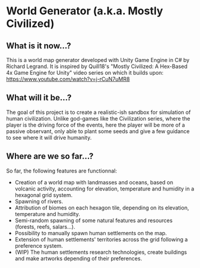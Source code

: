 # World Generator (a.k.a. Mostly Civilized)
## What is it now...?
This is a world map generator developed with Unity Game Engine in C# by Richard Legrand. It is inspired by Quill18's "Mostly Civilized: A Hex-Based 4x Game Engine for Unity" video series on which it builds upon: https://www.youtube.com/watch?v=j-rCuN7uMR8
## What will it be...?
The goal of this project is to create a realistic-ish sandbox for simulation of human civilization. Unlike god-games like the Civilization series, where the player is the driving force of the events, here the player will be more of a passive observant, only able to plant some seeds and give a few guidance to see where it will drive humanity.
## Where are we so far...?
So far, the following features are functionnal:
- Creation of a world map with landmasses and oceans, based on volcanic activity, accounting for elevation, temperature and humidity in a hexagonal grid system.
- Spawning of rivers.
- Attribution of biomes on each hexagon tile, depending on its elevation, temperature and humidity.
- Semi-random spawning of some natural features and resources (forests, reefs, salars...).
- Possibility to manually spawn human settlements on the map.
- Extension of human settlements' territories across the grid following a preference system.
- (WIP) The human settlements research technologies, create buildings and make artworks depending of their preferences.
